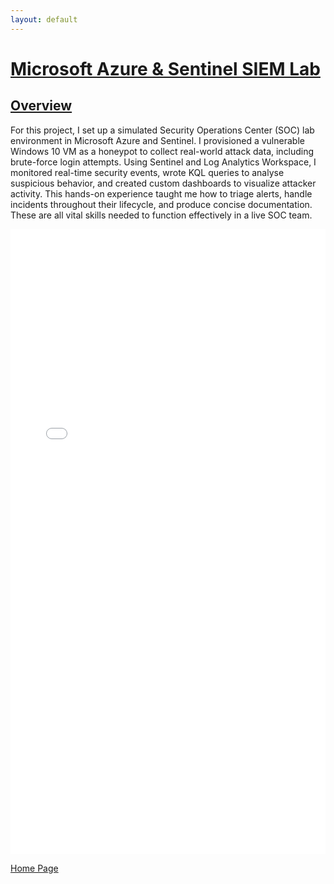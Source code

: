 ```yaml
---
layout: default
---
```


# <u>Microsoft Azure & Sentinel SIEM Lab</u>

## <u>Overview</u>

For this project, I set up a simulated Security Operations Center (SOC) lab environment in Microsoft Azure and Sentinel. I provisioned a vulnerable Windows 10 VM as a honeypot to collect real-world attack data, including brute-force login attempts.
Using Sentinel and Log Analytics Workspace, I monitored real-time security events, wrote KQL queries to analyse suspicious behavior, and created custom dashboards to visualize attacker activity.
This hands-on experience taught me how to triage alerts, handle incidents throughout their lifecycle, and produce concise documentation. These are all vital skills needed to function effectively in a live SOC team.

<iframe src="Documents/Microsoft Sentinel SIEM Lab.pdf" width="100%" height="1000px" frameborder="0"></iframe>

[Home Page](./)

